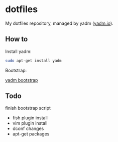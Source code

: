 # dotfiles

My dotfiles repository, managed by yadm ([yadm.io](https://yadm.io/)).

## How to

Install yadm:

```bash
sudo apt-get install yadm
```

Bootstrap:

[yadm bootstrap](https://yadm.io/docs/bootstrap)

## Todo

finish bootstrap script

- fish plugin install
- vim plugin install
- dconf changes
- apt-get packages

